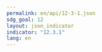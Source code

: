 ```yaml
---
permalink: en/api/12-3-1.json
sdg_goal: 12
layout: json_indicator
indicator: "12.3.1"
lang: en
---
```

